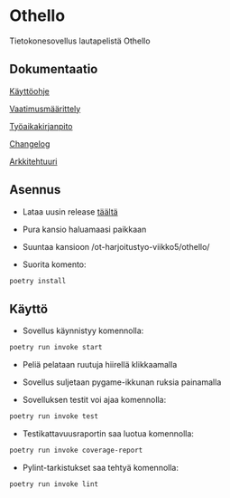 # Othello

Tietokonesovellus lautapelistä Othello

## Dokumentaatio

[Käyttöohje](https://github.com/ArtturiV/ot-harjoitustyo/blob/master/othello/dokumentaatio/kayttoohje.md)

[Vaatimusmäärittely](https://github.com/ArtturiV/ot-harjoitustyo/blob/master/othello/dokumentaatio/vaatimusmaarittely.md)

[Työaikakirjanpito](https://github.com/ArtturiV/ot-harjoitustyo/blob/master/othello/dokumentaatio/tuntikirjanpito.md)

[Changelog](https://github.com/ArtturiV/ot-harjoitustyo/blob/master/othello/dokumentaatio/changelog.md)

[Arkkitehtuuri](https://github.com/ArtturiV/ot-harjoitustyo/blob/master/othello/dokumentaatio/arkkitehtuuri.md)

## Asennus

- Lataa uusin release [täältä](https://github.com/ArtturiV/ot-harjoitustyo/releases)

- Pura kansio haluamaasi paikkaan

- Suuntaa kansioon /ot-harjoitustyo-viikko5/othello/

- Suorita komento:

```bash
poetry install
```

## Käyttö

- Sovellus käynnistyy komennolla:

```bash
poetry run invoke start
```

- Peliä pelataan ruutuja hiirellä klikkaamalla

- Sovellus suljetaan pygame-ikkunan ruksia painamalla

- Sovelluksen testit voi ajaa komennolla:

```bash
poetry run invoke test
```

- Testikattavuusraportin saa luotua komennolla:

```bash
poetry run invoke coverage-report
```

- Pylint-tarkistukset saa tehtyä komennolla:

```bash
poetry run invoke lint
```
